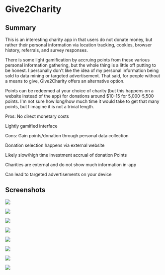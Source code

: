 # Give2Charity

## Summary
This is an interesting charity app in that users do not donate money, but rather their personal information via location tracking, cookies, browser history, referrals, and survey responses.

There is some light gamification by accruing points from these various personal information gathering, but the whole thing is a little off putting to be honest. I personally don't like the idea of my personal information being sold to data mining or targeted advertisement. That said, for people without a means to give, Give2Charity offers an alternative option.

Points can be redeemed at your choice of charity (but this happens on a website instead of the app) for donations around $10-15 for 5,000-5,500 points. I'm not sure how long/how much time it would take to get that many points, but I imagine it is not a trivial length.

Pros:
No direct monetary costs

Lightly gamified interface


Cons:
Gain points/donation through personal data collection

Donation selection happens via external website

Likely slow/high time investment accrual of donation Points

Charities are external and do not show much information in-app

Can lead to targeted advertisements on your device


## Screenshots
![](./img/Give2Charity_01.PNG)

![](./img/Give2Charity_02.PNG)

![](./img/Give2Charity_03.PNG)

![](./img/Give2Charity_04.PNG)

![](./img/Give2Charity_05.PNG)

![](./img/Give2Charity_06.PNG)

![](./img/Give2Charity_07.PNG)

![](./img/Give2Charity_08.PNG)
